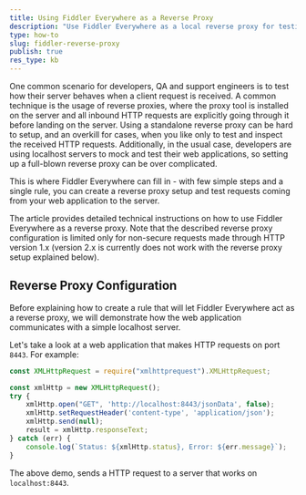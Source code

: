 ```yaml
---
title: Using Fiddler Everywhere as a Reverse Proxy
description: "Use Fiddler Everywhere as a local reverse proxy for testing HTTP/1 server."
type: how-to
slug: fiddler-reverse-proxy
publish: true
res_type: kb
---
```



One common scenario for developers, QA and support engineers is to test how their server behaves when a client request is received. A common technique is the usage of reverse proxies, where the proxy tool is installed on the server and all inbound HTTP requests are explicitly going through it before landing on the server. Using a standalone reverse proxy can be hard to setup, and an overkill for cases, when you like only to test and inspect the received HTTP requests. Additionally, in the usual case, developers are using localhost servers to mock and test their web applications, so setting up a full-blown reverse proxy can be over complicated. 

This is where Fiddler Everywhere can fill in - with few simple steps and a single rule, you can create a reverse proxy setup and test requests coming from your web application to the server.

The article provides detailed technical instructions on how to use Fiddler Everywhere as a reverse proxy. Note that the described reverse proxy configuration is limited only for non-secure requests made through HTTP version 1.x (version 2.x is currently does not work with the reverse proxy setup explained below).

## Reverse Proxy Configuration

Before explaining how to create a rule that will let Fiddler Everywhere act as a reverse proxy, we will demonstrate how the web application communicates with a simple localhost server.

Let's take a look at a web application that makes HTTP requests on port `8443`. For example:

```JavaScript
const XMLHttpRequest = require("xmlhttprequest").XMLHttpRequest;

const xmlHttp = new XMLHttpRequest();
try {
    xmlHttp.open("GET", 'http://localhost:8443/jsonData', false);
    xmlHttp.setRequestHeader('content-type', 'application/json');
    xmlHttp.send(null);
    result = xmlHttp.responseText;
} catch (err) {
    console.log(`Status: ${xmlHttp.status}, Error: ${err.message}`);
}
```

The above demo, sends a HTTP request to a server that works on `localhost:8443`.